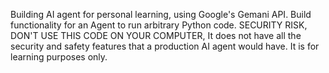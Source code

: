 Building AI agent for personal learning, using Google's Gemani API. Build functionality for an Agent to run arbitrary Python code. SECURITY RISK, DON'T USE THIS CODE ON YOUR COMPUTER, It does not have all the security and safety features that a production AI agent would have. It is for learning purposes only.
